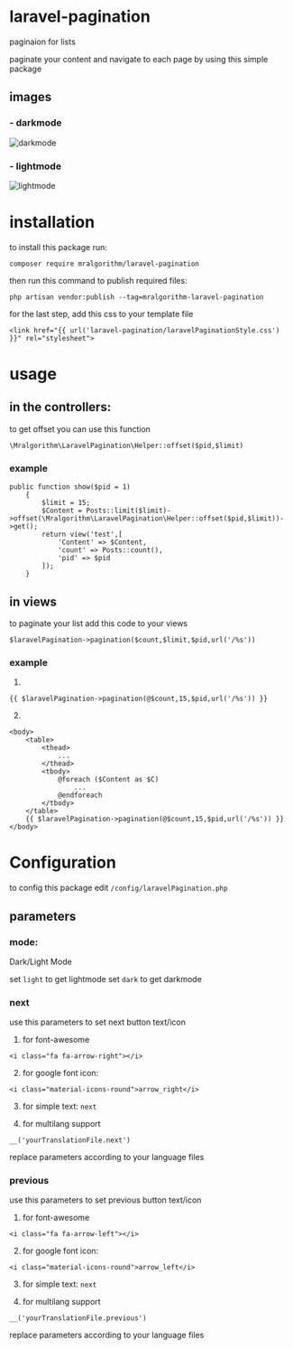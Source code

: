 # laravel-pagination
paginaion for lists

paginate your content and navigate to each page by using this simple package

## images
### - darkmode
![darkmode](https://iili.io/QXYsdG.png)

### - lightmode 
![lightmode](https://iili.io/QXa91e.png)

# installation
to install this package run:

`composer require mralgorithm/laravel-pagination`

then run this command to publish required files:
```
php artisan vendor:publish --tag=mralgorithm-laravel-pagination
```
for the last step, add this css to your template file
```
<link href="{{ url('laravel-pagination/laravelPaginationStyle.css') }}" rel="stylesheet">
```
# usage
## in the controllers:
to get offset you can use this function
```
\Mralgorithm\LaravelPagination\Helper::offset($pid,$limit)
```
### example

```
public function show($pid = 1)
    {
        $limit = 15;
        $Content = Posts::limit($limit)->offset(\Mralgorithm\LaravelPagination\Helper::offset($pid,$limit))->get();
        return view('test',[
            'Content' => $Content,
            'count' => Posts::count(),
            'pid' => $pid
        ]);
    }
```

## in views
to paginate your list add this code to your views
```
$laravelPagination->pagination($count,$limit,$pid,url('/%s'))
```
### example
1.
```
{{ $laravelPagination->pagination(@$count,15,$pid,url('/%s')) }}
```


2.
```
<body>
    <table>
        <thead>
            ...
        </thead>
        <tbody>
            @foreach ($Content as $C)
                ...
            @endforeach
        </tbody>
    </table>
    {{ $laravelPagination->pagination(@$count,15,$pid,url('/%s')) }}
</body>
```

# Configuration
to config this package edit `/config/laravelPagination.php`

## parameters
### mode:
Dark/Light Mode

set `light` to get lightmode
set `dark` to get darkmode

### next
use this parameters to set next button text/icon

1. for font-awesome
```
<i class="fa fa-arrow-right"></i>
```

2. for google font icon:
```
<i class="material-icons-round">arrow_right</i>
```

3. for simple text:
`next`

 4. for multilang support
 ```
 __('yourTranslationFile.next')
```
replace parameters according to your language files


### previous
use this parameters to set previous button text/icon

 1. for font-awesome
 ```
 <i class="fa fa-arrow-left"></i>
 ```
 
 2. for google font icon:
 ```
 <i class="material-icons-round">arrow_left</i>
 ```
 
 3. for simple text:
 `next`
 
 4. for multilang support
 ``` 
 __('yourTranslationFile.previous')
 ```
 replace parameters according to your language files
